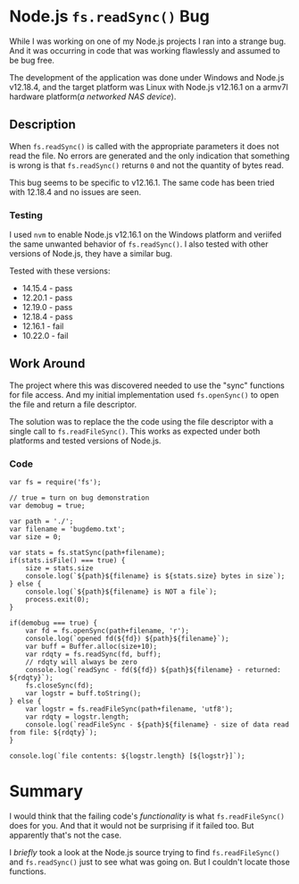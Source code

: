 # Node.js `fs.readSync()` Bug

While I was working on one of my Node.js projects I ran into a strange bug. And it was occurring in code that was working flawlessly and assumed to be bug free. 

The development of the application was done under Windows and Node.js v12.18.4, and the target platform was Linux with Node.js v12.16.1 on a armv7l hardware platform(*a networked NAS device*).

## Description

When `fs.readSync()` is called with the appropriate parameters it does not read the file. No errors are generated and the only indication that something is wrong is that `fs.readSync()` returns `0` and not the quantity of bytes read.

This bug seems to be specific to v12.16.1. The same code has been tried with 12.18.4 and no issues are seen.

### Testing

I used `nvm` to enable Node.js v12.16.1 on the Windows platform and veriifed the same unwanted behavior of `fs.readSync()`. I also tested with other versions of Node.js, they have a similar bug. 

Tested with these versions:
 
* 14.15.4 - pass
* 12.20.1 - pass
* 12.19.0 - pass
* 12.18.4 - pass
* 12.16.1 - fail
* 10.22.0 - fail
 
 
## Work Around

The project where this was discovered needed to use the "sync" functions for file access. And my initial implementation used `fs.openSync()` to open the file and return a file descriptor.

The solution was to replace the the code using the file descriptor with a single call to `fs.readFileSync()`. This works as expected under both platforms and tested versions of Node.js.

### Code

```
var fs = require('fs');

// true = turn on bug demonstration
var demobug = true;

var path = './';
var filename = 'bugdemo.txt';
var size = 0;

var stats = fs.statSync(path+filename);
if(stats.isFile() === true) {
    size = stats.size
    console.log(`${path}${filename} is ${stats.size} bytes in size`);
} else {
    console.log(`${path}${filename} is NOT a file`);
    process.exit(0);
}

if(demobug === true) {
    var fd = fs.openSync(path+filename, 'r');
    console.log(`opened fd(${fd}) ${path}${filename}`);
    var buff = Buffer.alloc(size+10);
    var rdqty = fs.readSync(fd, buff);
    // rdqty will always be zero
    console.log(`readSync - fd(${fd}) ${path}${filename} - returned: ${rdqty}`);
    fs.closeSync(fd);
    var logstr = buff.toString();
} else {
    var logstr = fs.readFileSync(path+filename, 'utf8');         
    var rdqty = logstr.length;
    console.log(`readFileSync - ${path}${filename} - size of data read from file: ${rdqty}`);
}

console.log(`file contents: ${logstr.length} [${logstr}]`);
```

# Summary

I would think that the failing code's *functionality* is what `fs.readFileSync()` does for you. And that it would not be surprising if it failed too. But apparently that's not the case. 

I *briefly* took a look at the Node.js source trying to find `fs.readFileSync()` and `fs.readSync()` just to see what was going on. But I couldn't locate those functions.

